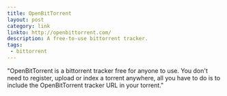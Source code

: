 ```yaml
---
title: OpenBitTorrent
layout: post
category: link
linkto: http://openbittorrent.com/
description: A free-to-use bittorrent tracker.
tags:
 - bittorrent
---
```

"OpenBitTorrent is a bittorrent tracker free for anyone to use. You don't need to register, upload or index a torrent anywhere, all you have to do is to include the OpenBitTorrent tracker URL in your torrent."